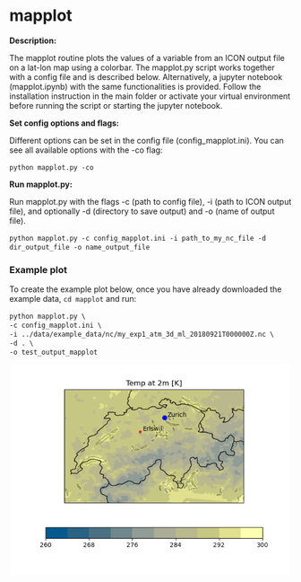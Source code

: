 # mapplot
**Description:**

The mapplot routine plots the values of a variable from an ICON output file on a lat-lon map using a colorbar. The mapplot.py script works together with a config file and is described below. Alternatively, a jupyter notebook (mapplot.ipynb) with the same functionalities is provided. Follow the installation instruction in the main folder or activate your virtual environment before running the script or starting the jupyter notebook.

**Set config options and flags:**

Different options can be set in the config file (config_mapplot.ini). You can see all available options with the -co flag:

    python mapplot.py -co

**Run mapplot.py:** 

Run mapplot.py with the flags -c (path to config file), -i (path to ICON output file),
and optionally -d (directory to save output) and -o (name of output file).

    python mapplot.py -c config_mapplot.ini -i path_to_my_nc_file -d dir_output_file -o name_output_file

### Example plot 

To create the example plot below, once you have already downloaded the example data, `cd mapplot` and run:

    python mapplot.py \
    -c config_mapplot.ini \
    -i ../data/example_data/nc/my_exp1_atm_3d_ml_20180921T000000Z.nc \
    -d . \
    -o test_output_mapplot
    
<p align="center">
<img src=mapplot_example.png width="500"/>
</p>
